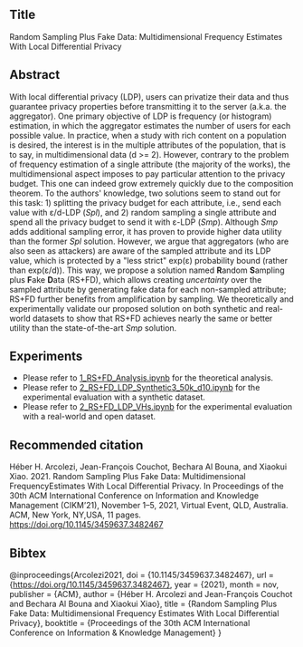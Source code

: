 ## Title
Random Sampling Plus Fake Data: Multidimensional Frequency Estimates With Local Differential Privacy

## Abstract
With local differential privacy (LDP), users can privatize their data and thus guarantee privacy properties before transmitting it to the server (a.k.a. the aggregator). One primary objective of LDP is frequency (or histogram) estimation, in which the aggregator estimates the number of users for each possible value. In practice, when a study with rich content on a population is desired, the interest is in the multiple attributes of the population, that is to say, in multidimensional data (d >= 2). However, contrary to the problem of frequency estimation of a single attribute (the majority of the works), the multidimensional aspect imposes to pay particular attention to the privacy budget. This one can indeed grow extremely quickly due to the composition theorem. To the authors' knowledge, two solutions seem to stand out for this task: 1) splitting the privacy budget for each attribute, i.e., send each value with ε/d-LDP (*Spl*), and 2) random sampling a single attribute and spend all the privacy budget to send it with ε-LDP (*Smp*). Although *Smp* adds additional sampling error, it has proven to provide higher data utility than the former *Spl* solution. However, we argue that aggregators (who are also seen as attackers) are aware of the sampled attribute and its LDP value, which is protected by a "less strict" exp(ε) probability bound (rather than exp(ε/d)). This way, we propose a solution named **R**andom **S**ampling plus **F**ake **D**ata (RS+FD), which allows creating *uncertainty* over the sampled attribute by generating fake data for each non-sampled attribute; RS+FD further benefits from amplification by sampling. We theoretically and experimentally validate our proposed solution on both synthetic and real-world datasets to show that RS+FD achieves nearly the same or better utility than the state-of-the-art *Smp* solution.

## Experiments
* Please refer to [1_RS+FD_Analysis.ipynb](https://github.com/hharcolezi/ldp-protocols-mobility-cdrs/blob/main/papers/%5B2%5D/1_RS%2BFD_Analysis.ipynb) for the theoretical analysis.
* Please refer to [2_RS+FD_LDP_Synthetic3_50k_d10.ipynb](https://github.com/hharcolezi/ldp-protocols-mobility-cdrs/blob/main/papers/%5B2%5D/2_RS%2BFD_LDP_Synthetic3_50k_d10.ipynb) for the experimental evaluation with a synthetic dataset.
* Please refer to [2_RS+FD_LDP_VHs.ipynb](https://github.com/hharcolezi/ldp-protocols-mobility-cdrs/blob/main/papers/%5B2%5D/2_RS%2BFD_LDP_VHs.ipynb) for the experimental evaluation with a real-world and open dataset.

## Recommended citation
Héber H. Arcolezi, Jean-François Couchot, Bechara Al Bouna, and Xiaokui Xiao. 2021. Random Sampling Plus Fake Data: Multidimensional FrequencyEstimates With Local Differential Privacy. In Proceedings of the 30th ACM International Conference on Information and Knowledge Management (CIKM’21), November 1–5, 2021, Virtual Event, QLD, Australia. ACM, New York, NY,USA, 11 pages. https://doi.org/10.1145/3459637.3482467

## Bibtex
@inproceedings{Arcolezi2021,
  doi = {10.1145/3459637.3482467},
  url = {https://doi.org/10.1145/3459637.3482467},
  year = {2021},
  month = nov,
  publisher = {ACM},
  author = {Héber H. Arcolezi and Jean-François Couchot and Bechara Al Bouna and Xiaokui Xiao},
  title = {Random Sampling Plus Fake Data: Multidimensional Frequency Estimates With Local Differential Privacy},
  booktitle = {Proceedings of the 30th ACM International Conference on Information \& Knowledge Management}
}
